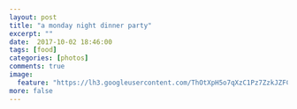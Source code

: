 ```yaml
---
layout: post
title: "a monday night dinner party"
excerpt: ""
date:  2017-10-02 18:46:00
tags: [food]
categories: [photos]
comments: true
image:
  feature: "https://lh3.googleusercontent.com/ThOtXpH5o7qXzC1Pz7ZzkJZFCCiefMw6WMtXDUQiC4Pq339w7Lm5GkcecvoWx1BMhuXWDyje3klDrCt4aj73VVNIl2YEcJJxzHEzgb-3gMg40WsB9VJpKXM_OK1f-H3kGlgywodQvYa3uIszRgatfePjn2yW5RcSyA0W0dR_kwhXubHyIs2UC9X0Jy5jr9z8QvkN6modaYO-dro4v-tqLzqhy8P9vMt2hceEo7OUXlxv9C53q6cU0PfnPcwRqDXGBAd5YSFgSQPZD_a2GrOcLCJm9SxpBtI_ZMzvY6kImm_vqiP0BKpKf5hYgCtaKAU0Q3ZZkOdcguf-BBHKhuU5LnFkNKtZt1mVejsz7q8_gX67wMjLCvKEAPHzQ-0swbEDbrEDKnROv-PVnLr3OOl7aALpQdDt9Mzy5qEZP8Fym73lgNZMEdPuqvJhj_Wn7IBjkYtRdf5EDKz6rLlC_mEb861qIyp1qIdZOfy34zexE63b9Jecf_faGlJ3bXeu5ioKCAKen7jG7v8Le3J2OwnVY9cDbltXOvn6G-_eNyZSMDib3w4nGhnBDRixbqlX9g5jfzqukK4k29NtMx_6lvWGXBoQmqLtZWKMKZKkB5_C-g=w1408-h940-no"
more: false
---
```

